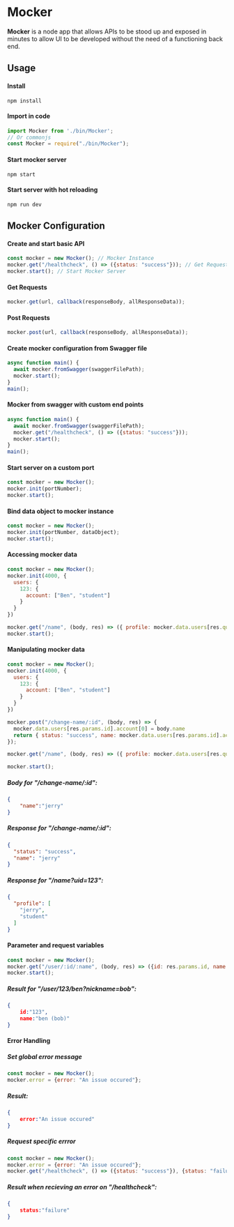 # Mocker
**Mocker** is a node app that allows APIs to be stood up and exposed in minutes to allow UI to be developed without the need of a functioning back end.

## Usage

#### Install

```
npm install
```

#### Import in code

```javascript
import Mocker from './bin/Mocker';
// Or commonjs
const Mocker = require("./bin/Mocker");
```

#### Start mocker server 

```
npm start
```

#### Start server with hot reloading

```
npm run dev
```

## Mocker Configuration
#### Create and start basic API
```javascript
const mocker = new Mocker(); // Mocker Instance
mocker.get("/healthcheck", () => ({status: "success"})); // Get Request + Response
mocker.start(); // Start Mocker Server
```

#### Get Requests
```javascript
mocker.get(url, callback(responseBody, allResponseData));
```

#### Post Requests
```javascript
mocker.post(url, callback(responseBody, allResponseData));
```
#### Create mocker configuration from Swagger file
```javascript
async function main() {
  await mocker.fromSwagger(swaggerFilePath);
  mocker.start();
}
main();
```

#### Mocker from swagger with custom end points
```javascript
async function main() {
  await mocker.fromSwagger(swaggerFilePath);
  mocker.get("/healthcheck", () => ({status: "success"}));
  mocker.start();
}
main();
```

#### Start server on a custom port
```javascript
const mocker = new Mocker();
mocker.init(portNumber);
mocker.start();
```

#### Bind data object to mocker instance
```javascript
const mocker = new Mocker();
mocker.init(portNumber, dataObject);
mocker.start();
```

#### Accessing mocker data
```javascript
const mocker = new Mocker();
mocker.init(4000, {
  users: {
    123: {
      account: ["Ben", "student"]
    }
  }
})

mocker.get("/name", (body, res) => ({ profile: mocker.data.users[res.query.uid].account}));
mocker.start();
```

#### Manipulating mocker data
```javascript
const mocker = new Mocker();
mocker.init(4000, {
  users: {
    123: {
      account: ["Ben", "student"]
    }
  }
})

mocker.post("/change-name/:id", (body, res) => {
  mocker.data.users[res.params.id].account[0] = body.name
  return { status: "success", name: mocker.data.users[res.params.id].account[0]}
});

mocker.get("/name", (body, res) => ({ profile: mocker.data.users[res.query.uid].account}));

mocker.start();
```
##### Body for  _"/change-name/:id"_:
```JSON
{
	"name":"jerry"
}
```
##### Response for  _"/change-name/:id"_:
```JSON
{
  "status": "success",
  "name": "jerry"
}
```


##### Response for  _"/name?uid=123"_:
```JSON
{
  "profile": [
    "jerry",
    "student"
  ]
}
```

#### Parameter and request variables
```javascript
const mocker = new Mocker();
mocker.get("/user/:id/:name", (body, res) => ({id: res.params.id, name:`${res.params.name} (${res.query.nickname})`}));
mocker.start();
```

##### Result for  _"/user/123/ben?nickname=bob_":
```JSON
{
    id:"123", 
    name:"ben (bob)"
}
```

#### Error Handling
##### Set global error message
```javascript
const mocker = new Mocker();
mocker.error = {error: "An issue occured"};
```
##### Result:
```JSON
{
    error:"An issue occured"
}
```

##### Request specific errror
```javascript
const mocker = new Mocker();
mocker.error = {error: "An issue occured"};
mocker.get("/healthcheck", () => ({status: "success"}), {status: "failure"});
```
##### Result when recieving an error on _"/healthcheck_":
```JSON
{
    status:"failure"
}
```

